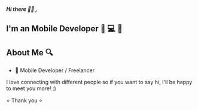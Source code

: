 ##### Hi there 👋🏻 , 
## I'm an Mobile Developer 📱 💻 🥸

## About Me 🔍
- 📱 Mobile Developer / Freelancer

<!--
**mfarghal/mfarghal** is a ✨ _special_ ✨ repository because its `README.md` (this file) appears on your GitHub profile.

Here are some ideas to get you started:

- 🔭 I’m currently working on ...
- 🌱 I’m currently learning ...
- 👯 I’m looking to collaborate on ...
- 🤔 I’m looking for help with ...
- 💬 Ask me about ...
- 📫 How to reach me: ...
- 😄 Pronouns: ...
- ⚡ Fun fact: ...
-->

 I love connecting with different people so if you want to say hi, I'll be happy to meet you more! :)

⭐️ Thank you ⭐️

